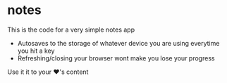# notes
This is the code for a very simple notes app

- Autosaves to the storage of whatever device you are using everytime you hit a key
- Refreshing/closing your browser wont make you lose your progress

Use it it to your ❤'s content
